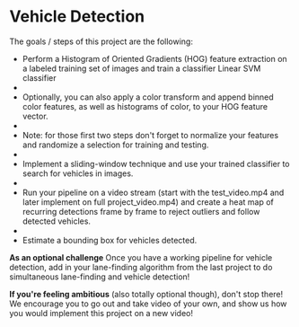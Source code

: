 # Vehicle Detection


The goals / steps of this project are the following:

* Perform a Histogram of Oriented Gradients (HOG) feature extraction on a labeled training set of images and train a classifier Linear SVM classifier
*
* Optionally, you can also apply a color transform and append binned color features, as well as histograms of color, to your HOG feature vector. 
*
* Note: for those first two steps don't forget to normalize your features and randomize a selection for training and testing.
* 
* Implement a sliding-window technique and use your trained classifier to search for vehicles in images.
* 
* Run your pipeline on a video stream (start with the test_video.mp4 and later implement on full project_video.mp4) and create a heat map of recurring detections frame by frame to reject outliers and follow detected vehicles.
* 
* Estimate a bounding box for vehicles detected.

**As an optional challenge** Once you have a working pipeline for vehicle detection, add in your lane-finding algorithm from the last project to do simultaneous lane-finding and vehicle detection!

**If you're feeling ambitious** (also totally optional though), don't stop there!  We encourage you to go out and take video of your own, and show us how you would implement this project on a new video!
